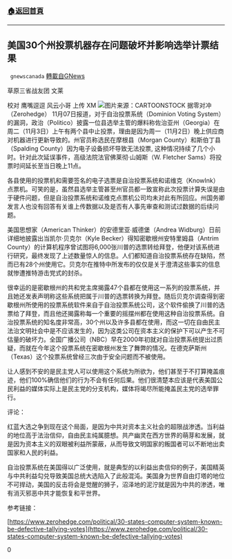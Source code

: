 ###  [:house:返回首頁](https://github.com/ourhimalayas/txt)
---

## 美国30个州投票机器存在问题破坏并影响选举计票结果
` gnewscanada` [轉載自GNews](https://gnews.org/zh-hans/540195/)

草原三省战友团 文莱

校对 鹰嘴逗逗 风云小哥 上传 XM
![]()![](https://gnews-media-offload.s3.amazonaws.com/wp-content/uploads/2020/11/09055706/%E5%9B%BE%E7%89%876-4.jpg)图片来源：CARTOONSTOCK
据零对冲（Zerohedge） 11月07日报道，对于自治投票系统（Dominion Voting System）的漏洞，政治（Politico）披露一位县选举主管的爆料称佐治亚州（Georgia）在周二（11月3日）上午有两个县中止投票，理由是因为周一（11月2日）晚上供应商对机器进行更新导致的。州官员称选民在摩根县（Morgan County）和斯伯丁县（Spalding County）因为电子设备损坏导致无法投票, 这种情况持续了几个小时。针对此次延误事件，高级法院法官佛莱彻·山姆斯（W. Fletcher Sams）将投票时间延长至当日晚上11点。

各县使用的投票机和需要签名的电子选票是自治投票系统和诺维克（KnowInk）点票机。可笑的是，虽然县选举主管甚至州官员都一致宣称此次投票计算失误是由于硬件问题，但是自治投票系统和诺维克点票机公司均未对此有所回应。州国务卿发言人也没有回答有关谁上传数据以及是否有人事先审查和测试过数据的后续问题。

美国思想家（American Thinker）的安德里亚∙威德堡（Andrea Widburg）日前详细地披露出当凯尔·贝克尔（Kyle Becker）得知密歇根州安特里姆县（Antrim County）的计算机程序曾试图将6,000张川普的选票转给拜登，他便对该系统进行研究，最终发现了上述数量惊人的信息。人们都知道自治投票系统存在缺陷，然而已有28个州使用它。贝克尔在推特中所发布的仅仅是关于澄清这些事实的信息就惨遭推特游击党式的封杀。

很幸运的是密歇根州的共和党主席揭露47个县都在使用这一系列的投票系统，并且她还发表声明称这些系统把属于川普的选票转换为拜登。随后贝克尔调查得到密歇根州所使用的投票系统软件来自于自治投票系统公司，这个软件偷换了川普的选票给了拜登，而且他还揭露称每一个重要的摇摆州都在使用这种自治投票系统。自治投票系统的知名度非常高，30个州以及许多县都在使用，而这一切在自由民主法治文明社会中是不应该发生的，因为这类公司在资本主义的保护下可以产生不可估量的破坏力。全国广播公司（NBC）早在2000年初就对自治投票系统提出过质疑，而就在今年这个投票系统在密歇根州发生了舞弊的情况。在德克萨斯州（Texas）这个投票系统曾经三次由于安全问题而不被使用。

让人感到不安的是民主党人可以使用这个系统为所欲为，他们甚至于不打算掩盖痕迹，他们100%确信他们的行为不会有任何后果。他们很清楚本应该是代表美国公民利益的媒体实际上是民主党的分支机构，媒体将竭尽所能掩盖民主党的选举罪行。

评论：

红蓝大选之争到现在这个局面，是因为中共对资本主义社会的超限战渗透。当利益的地位高于法治信仰，自由民主纯属臆想。共产幽灵在西方世界的萌芽和发展，就是因为资本主义的双眼被利益所蒙蔽，从而导致文明国家的叛国者可以不断地出卖国家和人民的利益。

自治投票系统在美国得以广泛使用，就是典型的以利益出卖信仰的例子，美国精英与中共利益勾兑导致美国总统大选陷入了此般混沌。美国身为世界自由灯塔的地位不可捍动，美国的反击将会是觉醒的狮子，沼泽地的泥泞就是因为中共的渗透，唯有消灭邪恶中共才能恢复和平世界。

参考链接：

[https://www.zerohedge.com/political/30-states-computer-system-known-be-defective-tallying-votes](https://www.zerohedge.com/political/30-states-computer-system-known-be-defective-tallying-votes)

0

